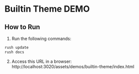 # Builtin Theme DEMO

## How to Run

1. Run the following commands:

```bash
rush update
rush docs
```

2. Access this URL in a browser: http://localhost:3020/assets/demos/builtin-theme/index.html

